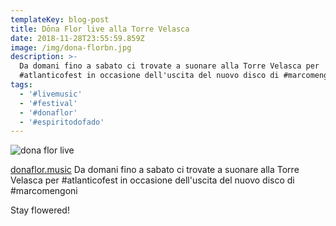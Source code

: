 ```yaml
---
templateKey: blog-post
title: Dōna Flor live alla Torre Velasca
date: 2018-11-28T23:55:59.859Z
image: /img/dona-florbn.jpg
description: >-
  Da domani fino a sabato ci trovate a suonare alla Torre Velasca per
  #atlanticofest in occasione dell'uscita del nuovo disco di #marcomengoni
tags:
  - '#livemusic'
  - '#festival'
  - '#donaflor'
  - '#espiritodofado'
---
```

![dona flor live](/img/donaflor-live.jpeg)

[donaflor.music](https://www.instagram.com/donaflor.music/) Da domani fino a sabato ci trovate a suonare alla Torre Velasca per #atlanticofest in occasione dell'uscita del nuovo disco di #marcomengoni



Stay flowered!
